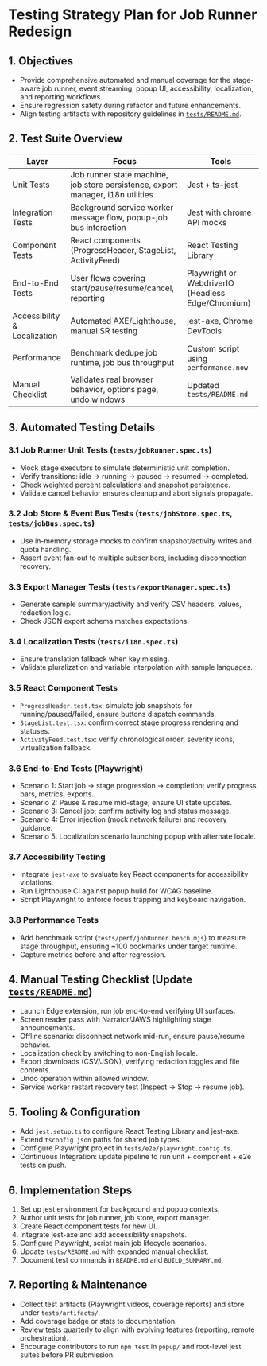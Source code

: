 # Testing Strategy Plan for Job Runner Redesign

## 1. Objectives

- Provide comprehensive automated and manual coverage for the stage-aware job runner, event streaming, popup UI, accessibility, localization, and reporting workflows.
- Ensure regression safety during refactor and future enhancements.
- Align testing artifacts with repository guidelines in [`tests/README.md`](tests/README.md:1).

## 2. Test Suite Overview

| Layer | Focus | Tools |
| --- | --- | --- |
| Unit Tests | Job runner state machine, job store persistence, export manager, i18n utilities | Jest + ts-jest |
| Integration Tests | Background service worker message flow, popup-job bus interaction | Jest with chrome API mocks |
| Component Tests | React components (ProgressHeader, StageList, ActivityFeed) | React Testing Library |
| End-to-End Tests | User flows covering start/pause/resume/cancel, reporting | Playwright or WebdriverIO (Headless Edge/Chromium) |
| Accessibility & Localization | Automated AXE/Lighthouse, manual SR testing | jest-axe, Chrome DevTools |
| Performance | Benchmark dedupe job runtime, job bus throughput | Custom script using `performance.now` |
| Manual Checklist | Validates real browser behavior, options page, undo windows | Updated `tests/README.md` |

## 3. Automated Testing Details

### 3.1 Job Runner Unit Tests (`tests/jobRunner.spec.ts`)
- Mock stage executors to simulate deterministic unit completion.
- Verify transitions: idle → running → paused → resumed → completed.
- Check weighted percent calculations and snapshot persistence.
- Validate cancel behavior ensures cleanup and abort signals propagate.

### 3.2 Job Store & Event Bus Tests (`tests/jobStore.spec.ts`, `tests/jobBus.spec.ts`)
- Use in-memory storage mocks to confirm snapshot/activity writes and quota handling.
- Assert event fan-out to multiple subscribers, including disconnection recovery.

### 3.3 Export Manager Tests (`tests/exportManager.spec.ts`)
- Generate sample summary/activity and verify CSV headers, values, redaction logic.
- Check JSON export schema matches expectations.

### 3.4 Localization Tests (`tests/i18n.spec.ts`)
- Ensure translation fallback when key missing.
- Validate pluralization and variable interpolation with sample languages.

### 3.5 React Component Tests
- `ProgressHeader.test.tsx`: simulate job snapshots for running/paused/failed, ensure buttons dispatch commands.
- `StageList.test.tsx`: confirm correct stage progress rendering and statuses.
- `ActivityFeed.test.tsx`: verify chronological order, severity icons, virtualization fallback.

### 3.6 End-to-End Tests (Playwright)
- Scenario 1: Start job → stage progression → completion; verify progress bars, metrics, exports.
- Scenario 2: Pause & resume mid-stage; ensure UI state updates.
- Scenario 3: Cancel job; confirm activity log and status message.
- Scenario 4: Error injection (mock network failure) and recovery guidance.
- Scenario 5: Localization scenario launching popup with alternate locale.

### 3.7 Accessibility Testing
- Integrate `jest-axe` to evaluate key React components for accessibility violations.
- Run Lighthouse CI against popup build for WCAG baseline.
- Script Playwright to enforce focus trapping and keyboard navigation.

### 3.8 Performance Tests
- Add benchmark script (`tests/perf/jobRunner.bench.mjs`) to measure stage throughput, ensuring ~100 bookmarks under target runtime.
- Capture metrics before and after regression.

## 4. Manual Testing Checklist (Update [`tests/README.md`](tests/README.md:1))
- Launch Edge extension, run job end-to-end verifying UI surfaces.
- Screen reader pass with Narrator/JAWS highlighting stage announcements.
- Offline scenario: disconnect network mid-run, ensure pause/resume behavior.
- Localization check by switching to non-English locale.
- Export downloads (CSV/JSON), verifying redaction toggles and file contents.
- Undo operation within allowed window.
- Service worker restart recovery test (Inspect -> Stop -> resume job).

## 5. Tooling & Configuration

- Add `jest.setup.ts` to configure React Testing Library and jest-axe.
- Extend `tsconfig.json` paths for shared job types.
- Configure Playwright project in `tests/e2e/playwright.config.ts`.
- Continuous Integration: update pipeline to run unit + component + e2e tests on push.

## 6. Implementation Steps

1. Set up jest environment for background and popup contexts.
2. Author unit tests for job runner, job store, export manager.
3. Create React component tests for new UI.
4. Integrate jest-axe and add accessibility snapshots.
5. Configure Playwright, script main job lifecycle scenarios.
6. Update `tests/README.md` with expanded manual checklist.
7. Document test commands in `README.md` and `BUILD_SUMMARY.md`.

## 7. Reporting & Maintenance

- Collect test artifacts (Playwright videos, coverage reports) and store under `tests/artifacts/`.
- Add coverage badge or stats to documentation.
- Review tests quarterly to align with evolving features (reporting, remote orchestration).
- Encourage contributors to run `npm test` in `popup/` and root-level jest suites before PR submission.

